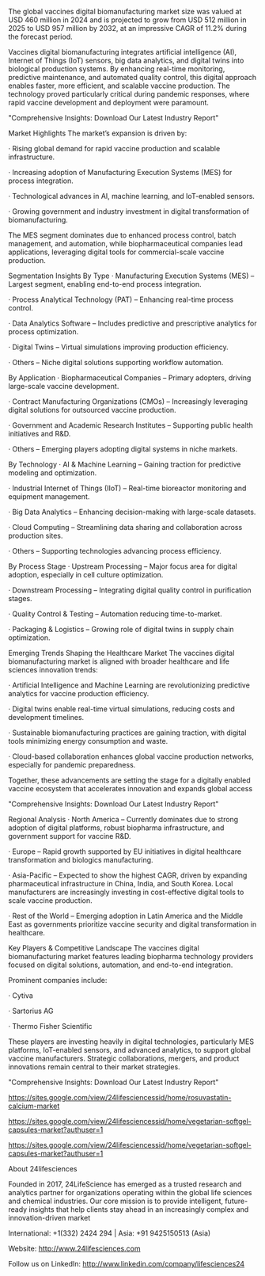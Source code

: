 The global vaccines digital biomanufacturing market size was valued at USD 460 million in 2024 and is projected to grow from USD 512 million in 2025 to USD 957 million by 2032, at an impressive CAGR of 11.2% during the forecast period.

Vaccines digital biomanufacturing integrates artificial intelligence (AI), Internet of Things (IoT) sensors, big data analytics, and digital twins into biological production systems. By enhancing real-time monitoring, predictive maintenance, and automated quality control, this digital approach enables faster, more efficient, and scalable vaccine production. The technology proved particularly critical during pandemic responses, where rapid vaccine development and deployment were paramount.

"Comprehensive Insights: Download Our Latest Industry Report"

Market Highlights
The market’s expansion is driven by:

·         Rising global demand for rapid vaccine production and scalable infrastructure.

·         Increasing adoption of Manufacturing Execution Systems (MES) for process integration.

·         Technological advances in AI, machine learning, and IoT-enabled sensors.

·         Growing government and industry investment in digital transformation of biomanufacturing.

The MES segment dominates due to enhanced process control, batch management, and automation, while biopharmaceutical companies lead applications, leveraging digital tools for commercial-scale vaccine production.

Segmentation Insights
By Type
·         Manufacturing Execution Systems (MES) – Largest segment, enabling end-to-end process integration.

·         Process Analytical Technology (PAT) – Enhancing real-time process control.

·         Data Analytics Software – Includes predictive and prescriptive analytics for process optimization.

·         Digital Twins – Virtual simulations improving production efficiency.

·         Others – Niche digital solutions supporting workflow automation.

By Application
·         Biopharmaceutical Companies – Primary adopters, driving large-scale vaccine development.

·         Contract Manufacturing Organizations (CMOs) – Increasingly leveraging digital solutions for outsourced vaccine production.

·         Government and Academic Research Institutes – Supporting public health initiatives and R&D.

·         Others – Emerging players adopting digital systems in niche markets.

By Technology
·         AI & Machine Learning – Gaining traction for predictive modeling and optimization.

·         Industrial Internet of Things (IIoT) – Real-time bioreactor monitoring and equipment management.

·         Big Data Analytics – Enhancing decision-making with large-scale datasets.

·         Cloud Computing – Streamlining data sharing and collaboration across production sites.

·         Others – Supporting technologies advancing process efficiency.

By Process Stage
·         Upstream Processing – Major focus area for digital adoption, especially in cell culture optimization.

·         Downstream Processing – Integrating digital quality control in purification stages.

·         Quality Control & Testing – Automation reducing time-to-market.

·         Packaging & Logistics – Growing role of digital twins in supply chain optimization.

Emerging Trends Shaping the Healthcare Market
The vaccines digital biomanufacturing market is aligned with broader healthcare and life sciences innovation trends:

·         Artificial Intelligence and Machine Learning are revolutionizing predictive analytics for vaccine production efficiency.

·         Digital twins enable real-time virtual simulations, reducing costs and development timelines.

·         Sustainable biomanufacturing practices are gaining traction, with digital tools minimizing energy consumption and waste.

·         Cloud-based collaboration enhances global vaccine production networks, especially for pandemic preparedness.

Together, these advancements are setting the stage for a digitally enabled vaccine ecosystem that accelerates innovation and expands global access

 

"Comprehensive Insights: Download Our Latest Industry Report"

Regional Analysis
·         North America – Currently dominates due to strong adoption of digital platforms, robust biopharma infrastructure, and government support for vaccine R&D.

·         Europe – Rapid growth supported by EU initiatives in digital healthcare transformation and biologics manufacturing.

·         Asia-Pacific – Expected to show the highest CAGR, driven by expanding pharmaceutical infrastructure in China, India, and South Korea. Local manufacturers are increasingly investing in cost-effective digital tools to scale vaccine production.

·         Rest of the World – Emerging adoption in Latin America and the Middle East as governments prioritize vaccine security and digital transformation in healthcare.

Key Players & Competitive Landscape
The vaccines digital biomanufacturing market features leading biopharma technology providers focused on digital solutions, automation, and end-to-end integration.

Prominent companies include:

·         Cytiva

·         Sartorius AG

·         Thermo Fisher Scientific

These players are investing heavily in digital technologies, particularly MES platforms, IoT-enabled sensors, and advanced analytics, to support global vaccine manufacturers. Strategic collaborations, mergers, and product innovations remain central to their market strategies.

 

"Comprehensive Insights: Download Our Latest Industry Report"


 https://sites.google.com/view/24lifesciencessid/home/rosuvastatin-calcium-market

https://sites.google.com/view/24lifesciencessid/home/vegetarian-softgel-capsules-market?authuser=1

https://sites.google.com/view/24lifesciencessid/home/vegetarian-softgel-capsules-market?authuser=1

 

About 24lifesciences

 

Founded in 2017, 24LifeScience has emerged as a trusted research and analytics partner for organizations operating within the global life sciences and chemical industries. Our core mission is to provide intelligent, future-ready insights that help clients stay ahead in an increasingly complex and innovation-driven market

 

International: +1(332) 2424 294 | Asia: +91 9425150513 (Asia)

Website: http://www.24lifesciences.com

Follow us on LinkedIn: http://www.linkedin.com/company/lifesciences24

